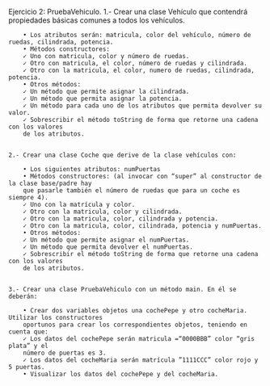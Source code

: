 Ejercicio 2: PruebaVehiculo.
    1.- Crear una clase Vehículo que contendrá propiedades básicas comunes a todos los vehículos.

        • Los atributos serán: matricula, color del vehículo, número de ruedas, cilindrada, potencia.
        • Métodos constructores:
        ✓ Uno con matricula, color y número de ruedas.
        ✓ Otro con matricula, el color, número de ruedas y cilindrada.
        ✓ Otro con la matricula, el color, numero de ruedas, cilindrada, potencia.
        • Otros métodos:
        ✓ Un método que permite asignar la cilindrada.
        ✓ Un método que permita asignar la potencia.
        ✓ Un método para cada uno de los atributos que permita devolver su valor.
        ✓ Sobrescribir el método toString de forma que retorne una cadena con los valores
        de los atributos.


    2.- Crear una clase Coche que derive de la clase vehículos con:

        • Los siguientes atributos: numPuertas
        • Métodos constructores: (al invocar con “super” al constructor de la clase base/padre hay
        que pasarle también el número de ruedas que para un coche es siempre 4).
        ✓ Uno con la matrícula y color.
        ✓ Otro con la matricula, color y cilindrada.
        ✓ Otro con la matricula, color, cilindrada y potencia.
        ✓ Otro con la matricula, color, cilindrada, potencia y numPuertas.
        • Otros métodos:
        ✓ Un método que permite asignar el numPuertas.
        ✓ Un método que permita devolver el numPuertas.
        ✓ Sobrescribir el método toString de forma que retorne una cadena con los valores
        de los atributos.


    3.- Crear una clase PruebaVehiculo con un método main. En él se deberán:
    
        • Crear dos variables objetos una cochePepe y otro cocheMaria. Utilizar los constructores
        oportunos para crear los correspondientes objetos, teniendo en cuenta que:
        ✓ Los datos del cochePepe serán matricula =“0000BBB” color “gris plata” y el
        número de puertas es 3.
        ✓ Los datos del cocheMaria serán matrícula ”1111CCC” color rojo y 5 puertas.
        • Visualizar los datos del cochePepe y del cocheMaria.